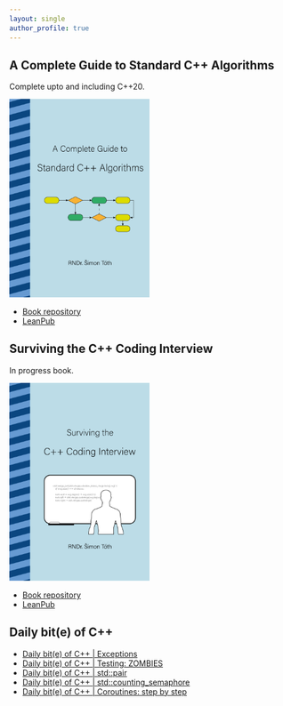 ```yaml
---
layout: single
author_profile: true
---
```


## A Complete Guide to Standard C++ Algorithms

Complete upto and including C++20.

[<img src="assets/images/book_algorithms_cover.png" width="50%">](https://leanpub.com/cpp-algorithms-guide)

- [Book repository](https://github.com/HappyCerberus/book-cpp-algorithms)
- [LeanPub](https://leanpub.com/cpp-algorithms-guide)

## Surviving the C++ Coding Interview

In progress book.

[<img src="assets/images/book_coding_interview_cover.png" width="50%">](https://leanpub.com/cpp-coding-interview)

- [Book repository](https://leanpub.com/cpp-coding-interview)
- [LeanPub](https://leanpub.com/cpp-coding-interview)

## Daily bit(e) of C++

<ul>
<!-- SUBSTACK:START --><li><a href="https://medium.com/@simontoth/daily-bit-e-of-c-exceptions-d94ab02840cf?source=rss-1e1de1006a93------2">Daily bit&lpar;e&rpar; of C++ | Exceptions</a></li><li><a href="https://medium.com/@simontoth/daily-bit-e-of-c-testing-zombies-504238a18ef9?source=rss-1e1de1006a93------2">Daily bit&lpar;e&rpar; of C++ | Testing: ZOMBIES</a></li><li><a href="https://medium.com/@simontoth/daily-bit-e-of-c-std-pair-4d269f0adbfb?source=rss-1e1de1006a93------2">Daily bit&lpar;e&rpar; of C++ | std::pair</a></li><li><a href="https://medium.com/@simontoth/daily-bit-e-of-c-std-counting-semaphore-c4bb45da349b?source=rss-1e1de1006a93------2">Daily bit&lpar;e&rpar; of C++ | std::counting_semaphore</a></li><li><a href="https://medium.com/@simontoth/daily-bit-e-of-c-coroutines-step-by-step-e726b976d239?source=rss-1e1de1006a93------2">Daily bit&lpar;e&rpar; of C++ | Coroutines: step by step</a></li><!-- SUBSTACK:END -->
</ul>